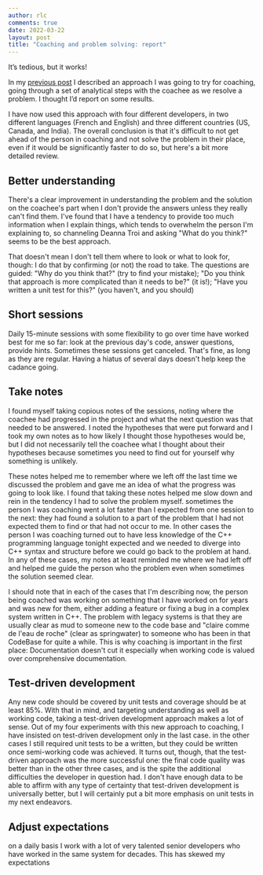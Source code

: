 ```yaml
---
author: rlc
comments: true
date: 2022-03-22
layout: post
title: "Coaching and problem solving: report"
---
```


It’s tedious, but it works!

In my [previous post](https://rlc.vlinder.ca/blog/2021/09/27/pcdit) I described an approach I was going to try for coaching, going through a set of analytical steps with the coachee as we resolve a problem. I thought I’d report on some results.

<!--more-->

I have now used this approach with four different developers, in two different languages (French and English) and three different countries (US, Canada, and India). The overall conclusion is that it's difficult to not get ahead of the person in coaching and not solve the problem in their place, even if it would be significantly faster to do so, but here's a bit more detailed review.

## Better understanding

There's a clear improvement in understanding the problem and the solution on the coachee's part when I don't provide the answers unless they really can't find them. I've found that I have a tendency to provide too much information when I explain things, which tends to overwhelm the person I'm explaining to, so channeling Deanna Troi and asking "What do you think?" seems to be the best approach.

That doesn't mean I don't tell them where to look or what to look for, though: I do that by confirming (or not) the road to take. The questions are guided: "Why do you think that?" (try to find your mistake); "Do you think that approach is more complicated than it needs to be?" (it is!); "Have you written a unit test for this?" (you haven't, and you should)

## Short sessions

Daily 15-minute sessions with some flexibility to go over time have worked best for me so far: look at the previous day's code, answer questions, provide hints. Sometimes these sessions get canceled. That's fine, as long as they are regular. Having a hiatus of several days doesn't help keep the cadance going.

## Take notes

I found myself taking copious notes of the sessions, noting where the coachee had progressed in the project and what the next question was that needed to be answered. I noted the hypotheses that were put forward and I took my own notes as to how likely I thought those hypotheses would be, but I did not necessarily tell the coachee what I thought about their hypotheses because sometimes you need to find out for yourself why something is unlikely.

These notes helped me to remember where we left off the last time we discussed the problem and gave me an idea of what the progress was going to look like. I found that taking these notes helped me slow down and rein in the tendency I had to solve the problem myself. sometimes the person I was coaching went a lot faster than I expected from one session to the next: they had found a solution to a part of the problem that I had not expected them to find or that had not occur to me. In other cases the person I was coaching turned out to have less knowledge of the C++ programming language tonight expected and we needed to diverge into C++ syntax and structure before we could go back to the problem at hand. In any of these cases, my notes at least reminded me where we had left off and helped me guide the person who the problem even when sometimes the solution seemed clear.

I should note that in each of the cases that I'm describing now, the person being coached was working on something that I have worked on for years and was new for them, either adding a feature or fixing a bug in a complex system written in C++. The problem with legacy systems is that they are usually clear as mud to someone new to the code base and "claire comme de l'eau de roche" (clear as springwater) to someone who has been in that CodeBase for quite a while. This is why coaching is important in the first place: Documentation doesn't cut it especially when working code is valued over comprehensive documentation.

## Test-driven development

Any new code should be covered by unit tests and coverage should be at least 85%. With that in mind, and targeting understanding as well as working code, taking a test-driven development approach makes a lot of sense. Out of my four experiments with this new approach to coaching, I have insisted on test-driven development only in the last case. in the other cases I still required unit tests to be a written, but they could be written once semi-working code was achieved. It turns out, though, that the test-driven approach was the more successful one: the final code quality was better than in the other three cases, and is the spite the additional difficulties the developer in question had. I don't have enough data to be able to affirm with any type of certainty that test-driven development is universally better, but I will certainly put a bit more emphasis on unit tests in my next endeavors.

## Adjust expectations

on a daily basis I work with a lot of very talented senior developers who have worked in the same system for decades. This has skewed my expectations
